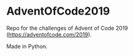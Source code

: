 # AdventOfCode2019
Repo for the challenges of Advent of Code 2019 (https://adventofcode.com/2019).

Made in Python.
